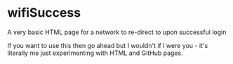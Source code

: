 # wifiSuccess
A very basic HTML page for a network to re-direct to upon successful login

If you want to use this then go ahead but I wouldn't if I were you - it's literally me just experimenting with HTML and GitHub pages.
